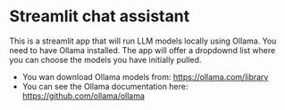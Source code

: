 # Streamlit chat assistant

This is a streamlit app that will run LLM models locally using Ollama. You need to have Ollama installed. The app will offer a dropdownd list where you can choose the models you have initially pulled.

* You wan download Ollama models from: https://ollama.com/library
* You can see the Ollama documentation here: https://github.com/ollama/ollama


